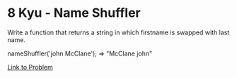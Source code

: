 # 8 Kyu - Name Shuffler

Write a function that returns a string in which firstname is swapped with last name.

nameShuffler('john McClane'); => "McClane john"

[Link to Problem](https://www.codewars.com/kata/559ac78160f0be07c200005a/train/javascript)